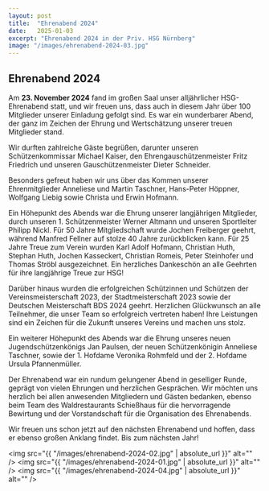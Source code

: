 ```yaml
---
layout: post
title:  "Ehrenabend 2024"
date:   2025-01-03
excerpt: "Ehrenabend 2024 in der Priv. HSG Nürnberg"
image: "/images/ehrenabend-2024-03.jpg"
---
```


## Ehrenabend 2024

Am **23. November 2024** fand im großen Saal unser alljährlicher HSG-Ehrenabend statt, und wir freuen uns, dass auch in diesem Jahr über 100 Mitglieder unserer Einladung gefolgt sind. Es war ein wunderbarer Abend, der ganz im Zeichen der Ehrung und Wertschätzung unserer treuen Mitglieder stand.

Wir durften zahlreiche Gäste begrüßen, darunter unseren Schützenkommissar Michael Kaiser, den Ehrengauschützenmeister Fritz Friedrich und unseren Gauschützenmeister Dieter Schneider. 

Besonders gefreut haben wir uns über das Kommen unserer Ehrenmitglieder Anneliese und Martin Taschner, Hans-Peter Höppner, Wolfgang Liebig sowie Christa und Erwin Hofmann.

Ein Höhepunkt des Abends war die Ehrung unserer langjährigen Mitglieder, durch unseren 1. Schützenmeister Werner Altmann und unseren Sportleiter Philipp Nickl. Für 50 Jahre Mitgliedschaft wurde Jochen Freiberger geehrt, während Manfred Fellner auf stolze 40 Jahre zurückblicken kann. Für 25 Jahre Treue zum Verein wurden Karl Adolf Hofmann, Christian Huth, Stephan Huth, Jochen Kasseckert, Christian Romeis, Peter Steinhofer und Thomas Ströbl ausgezeichnet. Ein herzliches Dankeschön an alle Geehrten für ihre langjährige Treue zur HSG!

Darüber hinaus wurden die erfolgreichen Schützinnen und Schützen der Vereinsmeisterschaft 2023, der Stadtmeisterschaft 2023 sowie der Deutschen Meisterschaft BDS 2024 geehrt. Herzlichen Glückwunsch an alle Teilnehmer, die unser Team so erfolgreich vertreten haben! Ihre Leistungen sind ein Zeichen für die Zukunft unseres Vereins und machen uns stolz.

Ein weiterer Höhepunkt des Abends war die Ehrung unseres neuen Jugendschützenkönigs Jan Paulsen, der neuen Schützenkönigin Anneliese Taschner, sowie der 1. Hofdame Veronika Rohmfeld und der 2. Hofdame Ursula Pfannenmüller. 

Der Ehrenabend war ein rundum gelungener Abend in geselliger Runde, geprägt von vielen Ehrungen und herzlichen Gesprächen. Wir möchten uns herzlich bei allen anwesenden Mitgliedern und Gästen bedanken, ebenso beim Team des Waldrestaurants Schießhaus für die hervorragende Bewirtung und der Vorstandschaft für die Organisation des Ehrenabends.

Wir freuen uns schon jetzt auf den nächsten Ehrenabend und hoffen, dass er ebenso großen Anklang findet. Bis zum nächsten Jahr!

<span class="image fit"><img src="{{ "/images/ehrenabend-2024-02.jpg" | absolute_url }}" alt="" /></span>
<span class="image fit"><img src="{{ "/images/ehrenabend-2024-01.jpg" | absolute_url }}" alt="" /></span>
<span class="image fit"><img src="{{ "/images/ehrenabend-2024-04.jpg" | absolute_url }}" alt="" /></span>